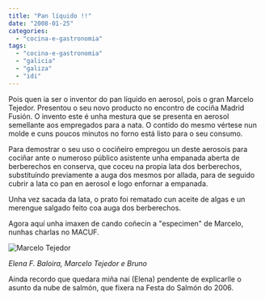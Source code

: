 ```yaml
---
title: "Pan líquido !!"
date: "2008-01-25"
categories: 
  - "cocina-e-gastronomia"
tags: 
  - "cocina-e-gastronomia"
  - "galicia"
  - "galiza"
  - "idi"
---
```


Pois quen ia ser o inventor do pan líquido en aerosol, pois o gran Marcelo Tejedor. Presentou o seu novo producto no encontro de cociña Madrid Fusión. O invento este é unha mestura que se presenta en aerosol semellante aos empregados para a nata. O contido do mesmo vértese nun molde e cuns poucos minutos no forno está listo para o seu consumo.

Para demostrar o seu uso o cociñeiro empregou un deste aerosois para cociñar ante o numeroso público asistente unha empanada aberta de berberechos en conserva, que coceu na propia lata dos berberechos, substituíndo previamente a auga dos mesmos por allada, para de seguido cubrir a lata co pan en aerosol e logo enfornar a empanada.

Unha vez sacada da lata, o prato foi rematado cun aceite de algas e un merengue salgado feito coa auga dos berberechos.

Agora aquí unha imaxen de cando coñecin a "especimen" de Marcelo, nunhas charlas no MACUF.

![Marcelo Tejedor](images/marcelo-tejedor1.jpg)

_Elena F. Baloira, Marcelo Tejedor e Bruno_

Ainda recordo que quedara miña nai (Elena) pendente de explicarlle o asunto da nube de salmón, que fixera na Festa do Salmón do 2006.
